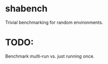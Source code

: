 # shabench
Trivial benchmarking for random environments.

# TODO:
Benchmark multi-run vs. just running once.
